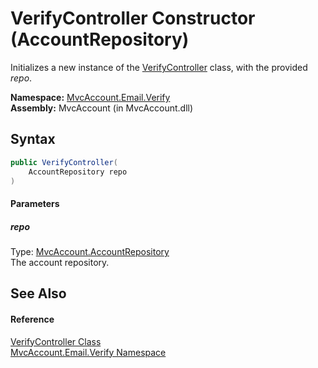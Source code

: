 VerifyController Constructor (AccountRepository)
================================================
Initializes a new instance of the [VerifyController][1] class, with the provided *repo*.

**Namespace:** [MvcAccount.Email.Verify][2]  
**Assembly:** MvcAccount (in MvcAccount.dll)

Syntax
------

```csharp
public VerifyController(
	AccountRepository repo
)
```

#### Parameters

##### *repo*
Type: [MvcAccount.AccountRepository][3]  
The account repository.


See Also
--------

#### Reference
[VerifyController Class][1]  
[MvcAccount.Email.Verify Namespace][2]  

[1]: README.md
[2]: ../README.md
[3]: ../../MvcAccount/AccountRepository/README.md